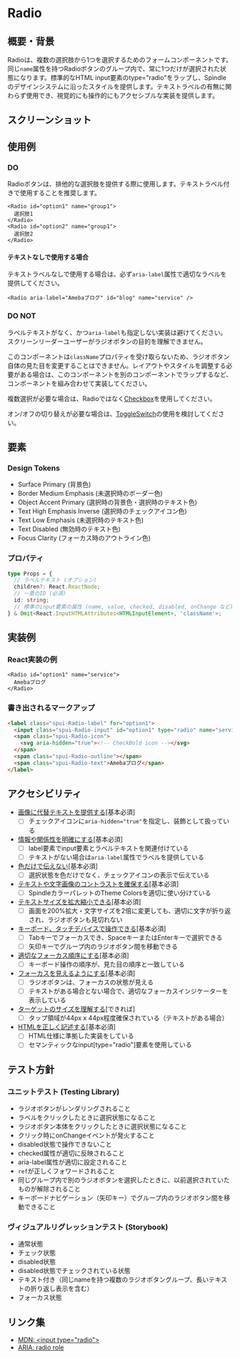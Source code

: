 # Radio

## 概要・背景

Radioは、複数の選択肢から1つを選択するためのフォームコンポーネントです。同じ`name`属性を持つRadioボタンのグループ内で、常に1つだけが選択された状態になります。標準的なHTML input要素のtype="radio"をラップし、Spindleのデザインシステムに沿ったスタイルを提供します。テキストラベルの有無に関わらず使用でき、視覚的にも操作的にもアクセシブルな実装を提供します。

## スクリーンショット

## 使用例

### DO

Radioボタンは、排他的な選択肢を提供する際に使用します。テキストラベル付きで使用することを推奨します。

```tsx
<Radio id="option1" name="group1">
  選択肢1
</Radio>
<Radio id="option2" name="group1">
  選択肢2
</Radio>
```

#### テキストなしで使用する場合

テキストラベルなしで使用する場合は、必ず`aria-label`属性で適切なラベルを提供してください。

```tsx
<Radio aria-label="Amebaブログ" id="blog" name="service" />
```

### DO NOT

ラベルテキストがなく、かつ`aria-label`も指定しない実装は避けてください。スクリーンリーダーユーザーがラジオボタンの目的を理解できません。

このコンポーネントは`className`プロパティを受け取らないため、ラジオボタン自体の見た目を変更することはできません。レイアウトやスタイルを調整する必要がある場合は、このコンポーネントを別のコンポーネントでラップするなど、コンポーネントを組み合わせて実装してください。

複数選択が必要な場合は、Radioではなく[Checkbox](https://ameba-spindle.web.app/?path=/story/form-checkbox--checkbox)を使用してください。

オン/オフの切り替えが必要な場合は、[ToggleSwitch](https://ameba-spindle.web.app/?path=/docs/form-toggleswitch--toggle-switch)の使用を検討してください。

## 要素

### Design Tokens

- Surface Primary (背景色)
- Border Medium Emphasis (未選択時のボーダー色)
- Object Accent Primary (選択時の背景色・選択時のテキスト色)
- Text High Emphasis Inverse (選択時のチェックアイコン色)
- Text Low Emphasis (未選択時のテキスト色)
- Text Disabled (無効時のテキスト色)
- Focus Clarity (フォーカス時のアウトライン色)

### プロパティ

```ts
type Props = {
  // ラベルテキスト (オプション)
  children?: React.ReactNode;
  // 一意のID (必須)
  id: string;
  // 標準のinput要素の属性 (name, value, checked, disabled, onChange など)
} & Omit<React.InputHTMLAttributes<HTMLInputElement>, 'className'>;
```

## 実装例

### React実装の例

```tsx
<Radio id="option1" name="service">
  Amebaブログ
</Radio>
```

### 書き出されるマークアップ

```html
<label class="spui-Radio-label" for="option1">
  <input class="spui-Radio-input" id="option1" type="radio" name="service">
  <span class="spui-Radio-icon">
    <svg aria-hidden="true"><!-- CheckBold icon --></svg>
  </span>
  <span class="spui-Radio-outline"></span>
  <span class="spui-Radio-text">Amebaブログ</span>
</label>
```

## アクセシビリティ

- [画像に代替テキストを提供する](https://a11y-guidelines.ameba.design/1/1/1/)[基本必須]
  - [ ] チェックアイコンに`aria-hidden="true"`を指定し、装飾として扱っている
- [情報や関係性を明確にする](https://a11y-guidelines.ameba.design/1/3/1/)[基本必須]
  - [ ] label要素でinput要素とラベルテキストを関連付けている
  - [ ] テキストがない場合は`aria-label`属性でラベルを提供している
- [色だけで伝えない](https://a11y-guidelines.ameba.design/1/4/1/)[基本必須]
  - [ ] 選択状態を色だけでなく、チェックアイコンの表示で伝えている
- [テキストや文字画像のコントラストを確保する](https://a11y-guidelines.ameba.design/1/4/3/)[基本必須]
  - [ ] SpindleカラーパレットのTheme Colorsを適切に使い分けている
- [テキストサイズを拡大縮小できる](https://a11y-guidelines.ameba.design/1/4/4/)[基本必須]
  - [ ] 画面を200%拡大・文字サイズを2倍に変更しても、適切に文字が折り返され、ラジオボタンも見切れない
- [キーボード、タッチデバイスで操作できる](https://a11y-guidelines.ameba.design/2/1/1/)[基本必須]
  - [ ] Tabキーでフォーカスでき、SpaceキーまたはEnterキーで選択できる
  - [ ] 矢印キーでグループ内のラジオボタン間を移動できる
- [適切なフォーカス順序にする](https://a11y-guidelines.ameba.design/2/4/3/)[基本必須]
  - [ ] キーボード操作の順序が、見た目の順序と一致している
- [フォーカスを見えるようにする](https://a11y-guidelines.ameba.design/2/4/7/)[基本必須]
  - [ ] ラジオボタンは、フォーカスの状態が見える
  - [ ] テキストがある場合とない場合で、適切なフォーカスインジケーターを表示している
- [ターゲットのサイズを理解する](https://a11y-guidelines.ameba.design/2/5/5/)[できれば]
  - [ ] タップ領域が44px x 44px程度確保されている（テキストがある場合）
- [HTMLを正しく記述する](https://a11y-guidelines.ameba.design/4/1/1/)[基本必須]
  - [ ] HTML仕様に準拠した実装をしている
  - [ ] セマンティックなinput[type="radio"]要素を使用している

## テスト方針

### ユニットテスト (Testing Library)

- ラジオボタンがレンダリングされること
- ラベルをクリックしたときに選択状態になること
- ラジオボタン本体をクリックしたときに選択状態になること
- クリック時にonChangeイベントが発火すること
- disabled状態で操作できないこと
- checked属性が適切に反映されること
- aria-label属性が適切に設定されること
- `ref`が正しくフォワードされること
- 同じグループ内で別のラジオボタンを選択したときに、以前選択されていたものが解除されること
- キーボードナビゲーション（矢印キー）でグループ内のラジオボタン間を移動できること

### ヴィジュアルリグレッションテスト (Storybook)

- 通常状態
- チェック状態
- disabled状態
- disabled状態でチェックされている状態
- テキスト付き（同じnameを持つ複数のラジオボタングループ、長いテキストの折り返し表示を含む）
- フォーカス状態

## リンク集

- [MDN: &lt;input type="radio"&gt;](https://developer.mozilla.org/ja/docs/Web/HTML/Element/input/radio)
- [ARIA: radio role](https://developer.mozilla.org/en-US/docs/Web/Accessibility/ARIA/Roles/radio_role)
